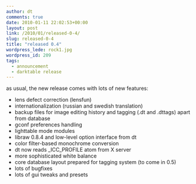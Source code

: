 ```yaml
---
author: dt
comments: true
date: 2010-01-11 22:02:53+00:00
layout: post
link: /2010/01/released-0-4/
slug: released-0-4
title: "released 0.4"
wordpress_lede: rock1.jpg
wordpress_id: 209
tags:
  - announcement
  - darktable release
---
```

as usual, the new release comes with lots of new features:

* lens defect correction (lensfun)
* internationalization (russian and swedish translation)
* backup files for image editing history and tagging (.dt and .dttags) apart from database
* gconf preferences handling
* lighttable mode modules
* libraw 0.8.4 and low-level option interface from dt
* color filter-based monochrome conversion
* dt now reads _ICC_PROFILE atom from X server
* more sophisticated white balance
* core database layout prepared for tagging system (to come in 0.5)
* lots of bugfixes
* lots of gui tweaks and presets
